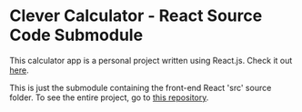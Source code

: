 # Clever Calculator - React Source Code Submodule

This calculator app is a personal project written using React.js. Check it out [here](https://www.sunkenworld.com/calculator). 

This is just the submodule containing the front-end React 'src' source folder. To see the entire project, go to [this repository](https://github.com/mackenziewritescode/calculator).
